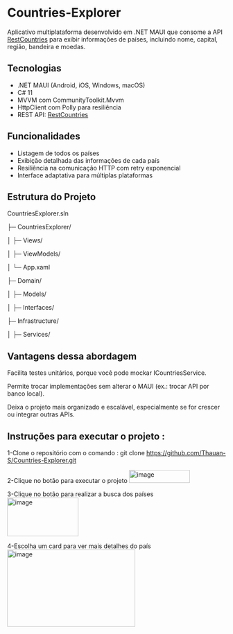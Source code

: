 # Countries-Explorer
Aplicativo multiplataforma desenvolvido em .NET MAUI que consome a API [RestCountries](https://restcountries.com/) para exibir informações de países, incluindo nome, capital, região, bandeira e moedas.

## Tecnologias
- .NET MAUI (Android, iOS, Windows, macOS)
- C# 11
- MVVM com CommunityToolkit.Mvvm
- HttpClient com Polly para resiliência
- REST API: [RestCountries](https://restcountries.com/)

## Funcionalidades

- Listagem de todos os países
- Exibição detalhada das informações de cada país
- Resiliência na comunicação HTTP com retry exponencial
- Interface adaptativa para múltiplas plataformas

## Estrutura do Projeto

CountriesExplorer.sln

├─ CountriesExplorer/  

│  ├─ Views/

│  ├─ ViewModels/

│  └─ App.xaml

├─ Domain/      

│  ├─ Models/   

│  ├─ Interfaces/      


├─ Infrastructure/      

│  ├─ Services/               

## Vantagens dessa abordagem

Facilita testes unitários, porque você pode mockar ICountriesService.

Permite trocar implementações sem alterar o MAUI (ex.: trocar API por banco local).

Deixa o projeto mais organizado e escalável, especialmente se for crescer ou integrar outras APIs.

## Instruções para executar o projeto :

 1-Clone o repositório com o comando : git clone https://github.com/Thauan-S/Countries-Explorer.git
 
 2-Clique no botão para executar o projeto  <img width="140" height="30" alt="image" src="https://github.com/user-attachments/assets/9a617b73-f55c-4fd5-b1d1-589299a2bf61" />

 3-Clique no botão para realizar a busca dos países <img width="164" height="89" alt="image" src="https://github.com/user-attachments/assets/3281ce3c-0fdf-4646-98a0-42041bdc42ec" />

 4-Escolha um card para ver mais detalhes do país <img width="295" height="178" alt="image" src="https://github.com/user-attachments/assets/6942a4c2-a172-4fd6-b0f4-fcf01f4bd8af" />

